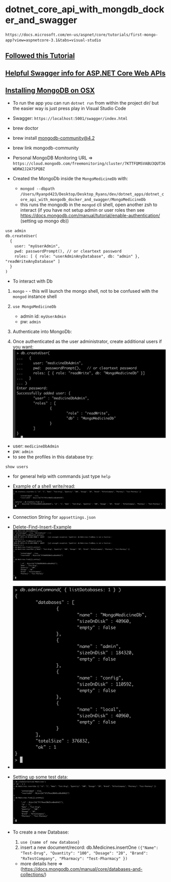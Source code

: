 # dotnet_core_api_with_mongdb_docker_and_swagger

`https://docs.microsoft.com/en-us/aspnet/core/tutorials/first-mongo-app?view=aspnetcore-3.1&tabs=visual-studio`

## [Followed this Tutorial](https://dev.to/etnicholson/developing-a-crudapi-with-asp-net-core-mongodb-docker-swagger-cf4)

## [Helpful Swagger info for ASP.NET Core Web APIs](https://docs.microsoft.com/en-us/samples/aspnet/aspnetcore.docs/getstarted-swashbuckle-aspnetcore/?tabs=visual-studio)

## [Installing MongoDB on OSX](https://docs.mongodb.com/manual/tutorial/install-mongodb-on-os-x/)

* To run the app you can run `dotnet run` from within the project dir/ but the easier way is just press play in Visual Studio Code

* Swagger: `https://localhost:5001/swagger/index.html`

* brew doctor
* brew install mongodb-community@4.2
* brew link mongodb-community

* Personal MongoDB Monitoring URL => `https://cloud.mongodb.com/freemonitoring/cluster/7KTTFQMSVABU3QUT36WDRW2J2A7SPQBZ`

* Created the MongoDb inside the `MongoMedicineDb` with:  
   * `mongod --dbpath /Users/Ryanpd423/Desktop/Desktop_Ryans/dev/dotnet_apps/dotnet_core_api_with_mongodb_docker_and_swagger/MongoMedicineDb` 
   * this runs the mongodb in the `mongod` cli shell, open another zsh to interact (if you have not setup admin or user roles then see https://docs.mongodb.com/manual/tutorial/enable-authentication/ (setting up mongo db))
```
use admin
db.createUser(
  {
    user: "myUserAdmin",
    pwd: passwordPrompt(), // or cleartext password
    roles: [ { role: "userAdminAnyDatabase", db: "admin" }, "readWriteAnyDatabase" ]
  }
)
```

* To interact with Db
1. `mongo` - - this will launch the mongo shell, not to be confused with the `mongod` instance shell
2. `use MongoMedicineDb`
   * admin id: `myUserAdmin`
   * pw: `admin`
3. Authenticate into MongoDb:

4. Once authenticated as the user administrator, create additional users if you want:
![created_user_for_medicine_db](create_user_for_mongo_medicine_db.png)
* user: `medicineDbAdmin`
* pw: `admin`
* to see the profiles in this database try:
```
show users
```
* for general help with commands just type `help`

* Example of a shell write/read:
![write-read-via-shell-example](insert_and_read_example.png)

* Connection String for `appsettings.json`

* Delete-Find-Insert-Example
![delete-find-insert-example](delete_insert_find_example.png)

* ![List databases example](list_databases_example.png)

* Setting up some test data:
![test-data](setting_up_the_medicine_db_with_some_starter_data.png)

* To create a new Database:
  1) `use {name of new database}`
  2) insert a new document/record: db.Medicines.insertOne 
   `({"Name": "Test-Drug", "Quantity": "100", "Dosage": "20", "Brand": "RxTestCompany", "Pharmacy": "Test-Pharmacy" })`
  * more details here => (https://docs.mongodb.com/manual/core/databases-and-collections/)




